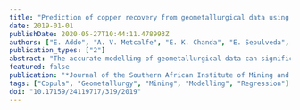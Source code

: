 ```yaml
---
title: "Prediction of copper recovery from geometallurgical data using D-vine copulas"
date: 2019-01-01
publishDate: 2020-05-27T10:44:11.478993Z
authors: ["E. Addo", "A. V. Metcalfe", "E. K. Chanda", "E. Sepulveda", "W. Assibey-Bonsu", "A. Adeli"]
publication_types: ["2"]
abstract: "The accurate modelling of geometallurgical data can significantly improve decision-making and help optimize mining operations. This case study compares models for predicting copper recovery from three indirect test measurements that are typically available, to avoid the cost of direct measurement of recovery. Geometallurgical data from 930 drill core samples, with an average length of 19 m, from an orebody in South America have been analysed. The data includes copper recovery and the results of three other tests: Bond mill index test; resistance to abrasion and breakage index; and semi-autogenous grinding power index test. A genetic algorithm is used to impute missing data at some locations so as to make use of all 930 samples. The distribution of the variables is modelled with D-vine copula and predictions of copper recovery are compared with those from regressions fitted by ordinary least squares and generalized least squares. The D-vine copula model had the least mean absolute error."
featured: false
publication: "*Journal of the Southern African Institute of Mining and Metallurgy*"
tags: ["Copula", "Geometallurgy", "Mining", "Modelling", "Regression"]
doi: "10.17159/24119717/319/2019"
---
```


